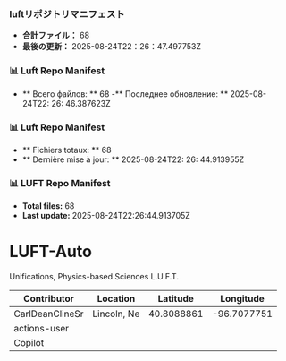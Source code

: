 <!-- LUFT_MANIFEST_JA START -->
### luftリポジトリマニフェスト

-  **合計ファイル：** 68
-  **最後の更新：** 2025-08-24T22：26：47.497753Z
<!-- LUFT_MANIFEST_JA END -->

<!-- LUFT_MANIFEST_RU START -->
### 📊 Luft Repo Manifest

- ** Всего файлов: ** 68
-** Последнее обновление: ** 2025-08-24T22: 26: 46.387623Z
<!-- LUFT_MANIFEST_RU END -->

<!-- LUFT_MANIFEST_FR START -->
### 📊 Luft Repo Manifest

- ** Fichiers totaux: ** 68
- ** Dernière mise à jour: ** 2025-08-24T22: 26: 44.913955Z
<!-- LUFT_MANIFEST_FR END -->

<!-- LUFT_MANIFEST_EN START -->
### 📊 LUFT Repo Manifest

- **Total files:** 68
- **Last update:** 2025-08-24T22:26:44.913705Z

<!-- LUFT_MANIFEST_EN END -->

# LUFT-Auto
Unifications, Physics-based Sciences L.U.F.T.

<!-- LUFT_CONTRIBUTOR_MAP START -->
| Contributor | Location | Latitude | Longitude |
|-------------|----------|----------|-----------|
| CarlDeanClineSr | Lincoln, Ne | 40.8088861 | -96.7077751 |
| actions-user |  |  |  |
| Copilot |  |  |  |

<!-- LUFT_CONTRIBUTOR_MAP END -->
